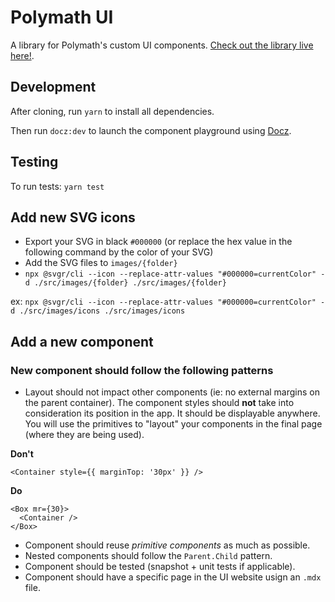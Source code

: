 # Polymath UI

A library for Polymath's custom UI components. [Check out the library live here!](https://polymath-ui-develop.netlify.com/).

## Development

After cloning, run `yarn` to install all dependencies.

Then run `docz:dev` to launch the component playground using [Docz](https://www.docz.site/).

## Testing

To run tests:
`yarn test`

## Add new SVG icons

- Export your SVG in black `#000000` (or replace the hex value in the following command by the color of your SVG)
- Add the SVG files to `images/{folder}`
- `npx @svgr/cli --icon --replace-attr-values "#000000=currentColor" -d ./src/images/{folder} ./src/images/{folder}`

ex: `npx @svgr/cli --icon --replace-attr-values "#000000=currentColor" -d ./src/images/icons ./src/images/icons`

## Add a new component

### New component should follow the following patterns

- Layout should not impact other components (ie: no external margins on the parent container). The component styles should **not** take into consideration its position in the app. It should be displayable anywhere.
  You will use the primitives to "layout" your components in the final page (where they are being used).

**Don't**

```
<Container style={{ marginTop: '30px' }} />
```

**Do**

```
<Box mr={30}>
  <Container />
</Box>
```

- Component should reuse _primitive components_ as much as possible.
- Nested components should follow the `Parent.Child` pattern.
- Component should be tested (snapshot + unit tests if applicable).
- Component should have a specific page in the UI website usign an `.mdx` file.
